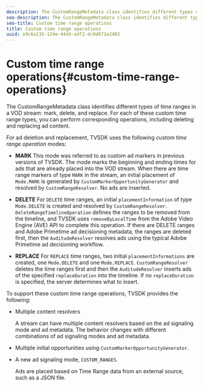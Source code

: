 ```yaml
---
description: The CustomRangeMetadata class identifies different types of time ranges in a VOD stream  mark, delete, and replace. For each of these custom time range types, you can perform corresponding operations, including deleting and replacing ad content.
seo-description: The CustomRangeMetadata class identifies different types of time ranges in a VOD stream  mark, delete, and replace. For each of these custom time range types, you can perform corresponding operations, including deleting and replacing ad content.
seo-title: Custom time range operations
title: Custom time range operations
uuid: e9c6a135-124e-44d4-adf2-dc9d671e2483
---
```


# Custom time range operations{#custom-time-range-operations}

The CustomRangeMetadata class identifies different types of time ranges in a VOD stream: mark, delete, and replace. For each of these custom time range types, you can perform corresponding operations, including deleting and replacing ad content.

<!--<a id="section_1323C0BAC259424C85A6ACFB48FE77EC"></a>-->

For ad deletion and replacement, TVSDK uses the following *custom time range operation* modes:

* **MARK** This mode was referred to as custom ad markers in previous versions of TVSDK. The mode marks the beginning and ending times for ads that are already placed into the VOD stream. When there are time range markers of type `MARK` in the stream, an initial placement of `Mode.MARK` is generated by `CustomMarkerOpportunityGenerator` and resolved by `CustomRangeResolver`. No ads are inserted. 

* **DELETE** For `DELETE` time ranges, an initial `placementInformation` of type `Mode.DELETE` is created and resolved by `CustomRangeResolver`. `DeleteRangeTimelineOperation` defines the ranges to be removed from the timeline, and TVSDK uses `removeByLocalTime` from the Adobe Video Engine (AVE) API to complete this operation. If there are DELETE ranges and Adobe Primetime ad decisioning metadata, the ranges are deleted first, then the `AuditudeResolver` resolves ads using the typical Adobe Primetime ad decisioning workflow. 

* **REPLACE** For `REPLACE` time ranges, two initial `placementInformations` are created, one `Mode.DELETE` and one `Mode.REPLACE`. `CustomRangeResolver` deletes the time ranges first and then the `AuditudeResolver` inserts ads of the specified `replaceDuration` into the timeline. If no `replaceDuration` is specified, the server determines what to insert.

To support these custom time range operations, TVSDK provides the following:

* Multiple content resolvers

  A stream can have multiple content resolvers based on the ad signaling mode and ad metadata. The behavior changes with different combinations of ad signaling modes and ad metadata. 
* Multiple initial opportunities using `CustomMarkerOpportunityGenerator`. 
* A new ad signaling mode, `CUSTOM_RANGES`.

  Ads are placed based on Time Range data from an external source, such as a JSON file.

